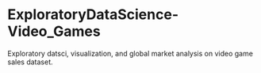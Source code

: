 # ExploratoryDataScience-Video_Games
Exploratory datsci, visualization, and global market analysis on video game sales dataset.
